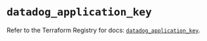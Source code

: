 # `datadog_application_key`

Refer to the Terraform Registry for docs: [`datadog_application_key`](https://registry.terraform.io/providers/datadog/datadog/3.62.0/docs/resources/application_key).
